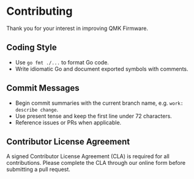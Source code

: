 # Contributing

Thank you for your interest in improving QMK Firmware.

## Coding Style
- Use `go fmt ./...` to format Go code.
- Write idiomatic Go and document exported symbols with comments.

## Commit Messages
- Begin commit summaries with the current branch name, e.g. `work: describe change`.
- Use present tense and keep the first line under 72 characters.
- Reference issues or PRs when applicable.

## Contributor License Agreement
A signed Contributor License Agreement (CLA) is required for all contributions.
Please complete the CLA through our online form before submitting a pull request.
